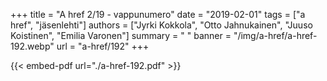 +++
title = "A href 2/19 - vappunumero"
date = "2019-02-01"
tags = ["a href", "jäsenlehti"]
authors = ["Jyrki Kokkola", "Otto Jahnukainen", "Juuso Koistinen", "Emilia Varonen"]
summary = " "
banner = "/img/a-href/a-href-192.webp"
url = "a-href/192"
+++

{{< embed-pdf url="./a-href-192.pdf" >}}
